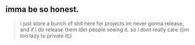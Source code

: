 ## imma be so honest.

> i just store a bunch of shit here for projects im never gonna release, and if i do release them idm people seeing it. so i dont really care ((im too lazy to private it))
